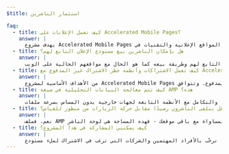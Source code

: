 ```yaml
---
$title: استثمار الناشرين

faq:
  - title: كيف تعمل الإعلانات على Accelerated Mobile Pages؟
    answer: |
      يهدف مشروع Accelerated Mobile Pages إلى ضمان كفاءة استثمار الإعلانات عبر ويب الجوّال مع تطبيق منهج للتركيز على المستخدم. ومن خلال هذا السياق، يصبح الهدف هو توفير التوافق لمجموعة شاملة من أشكال الإعلانات وشبكات المواقع الإعلانية والتقنيات في Accelerated Mobile Pages. وبالإضافة إلى هذا، فإن المشاركين في المشروع يعملون أيضًا على صياغة "ممارسات إعلانية مستدامة" لضمان سرعة أداء الإعلانات في ملفات AMP وتأمينها وجاذبيتها وفعاليتها بالنسبة إلى المستخدمين.
  - title: هل بإمكان الناشرين بيع مستودع الإعلان التابع لهم؟
    answer: |
      نعم، يتمتع الناشرون بإمكانية التحكم في مستدوع الإعلان التابع لهم وطريقة بيعه كما هو الحال مع مواقعهم الحالية على الويب.
  - title: كيف تعمل الاشتراكات وأنظمة حظر الاشتراك غير المدفوع مع Accelerated Mobile Pages؟
    answer: |
      من الأهداف الأساسية لمشروع Accelerated Mobile Pages دعم توافق الاشتراكات وأنظمة حظر الاشتراك غير المدفوع. وتتوافق AMP حاليًا مع إطار عمل مرن للوصول حيث يمكن للناشرين التحكم في تجربة عرض المستندات للمشتركين والمستخدمين المحدودين والمستخدمين مجهولي الهوية.
  - title: كيف تتم معالجة البيانات التحليلية في صيغة AMP هذه؟
    answer: |
      من أهداف التصميم الأساسية للمشروع ضمان إمكانية حصول الناشرين على إحصاءات تحليلية قوية. في حين أن توافق التحليلات في الإصدار التجريبي محدود للغاية، من المتوقع أن تتيح المواصفات إمكانية جمع المعلومات التحليلية، والتكامل مع الأنظمة التابعة لجهات خارجية بدون المساس بسرعة ملفات AMP أو حجمها. وهناك العديد من مقدمي البيانات التحليلية قيد [المشاركة](https://www.ampproject.org/who/#analytics) في المشروع.
  - title: هل يتلقى الناشرون رصيدًا مقابل حركة الزيارات من منظور للقياس؟
    answer: |
      نعم، فملف AMP على قدم المساواة مع باقي موقعك - فهذه المساحة هي لوحة الناشر.
  - title: كيف يمكنني المشاركة في هذا المشروع؟
    answer: |
      نرحّب بالأفراد المهتمين والشركات التي ترغب في الاشتراك لملء مستودع [Github](https://github.com/ampproject/amphtml/issues/new)، وبذلك يمكننا إضافتكم إلى إحدى قوائم التوزيع وإطلاعكم على ما يُستجد من معلومات.
---
```

